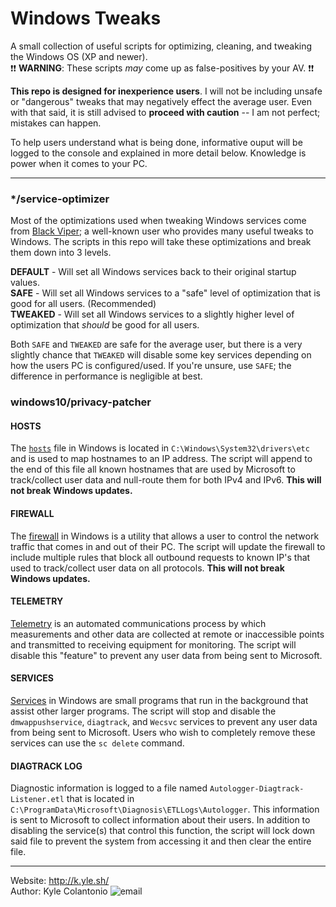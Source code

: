 Windows Tweaks
==============
A small collection of useful scripts for optimizing, cleaning, and tweaking the Windows OS (XP and newer).  
:exclamation::exclamation: **WARNING**: These scripts *may* come up as false-positives by your AV. :exclamation::exclamation:

**This repo is designed for inexperience users**. I will not be including unsafe or "dangerous" tweaks that may negatively effect the average user. Even with that said, it is still advised to **proceed with caution** -- I am not perfect; mistakes can happen.

To help users understand what is being done, informative ouput will be logged to the console and explained in more detail below. Knowledge is power when it comes to your PC.

---
### */service-optimizer
Most of the optimizations used when tweaking Windows services come from [Black Viper](http://www.blackviper.com/); a well-known user who provides many useful tweaks to Windows. The scripts in this repo will take these optimizations and break them down into 3 levels.

**DEFAULT** - Will set all Windows services back to their original startup values.  
**SAFE** - Will set all Windows services to a "safe" level of optimization that is good for all users. (Recommended)  
**TWEAKED** - Will set all Windows services to a slightly higher level of optimization that *should* be good for all users.

Both `SAFE` and `TWEAKED` are safe for the average user, but there is a very slightly chance that `TWEAKED` will disable some key services depending on how the users PC is configured/used. If you're unsure, use `SAFE`; the difference in performance is negligible at best.

### windows10/privacy-patcher
#### HOSTS
The [`hosts`](https://en.wikipedia.org/wiki/Hosts_(file)) file in Windows is located in `C:\Windows\System32\drivers\etc` and is used to map hostnames to an IP address. The script will append to the end of this file all known hostnames that are used by Microsoft to track/collect user data and null-route them for both IPv4 and IPv6. **This will not break Windows updates.**

#### FIREWALL
The [firewall](https://en.wikipedia.org/wiki/Windows_Firewall) in Windows is a utility that allows a user to control the network traffic that comes in and out of their PC. The script will update the firewall to include multiple rules that block all outbound requests to known IP's that used to track/collect user data on all protocols. **This will not break Windows updates.**

#### TELEMETRY
[Telemetry](https://en.wikipedia.org/wiki/Telemetry) is an automated communications process by which measurements and other data are collected at remote or inaccessible points and transmitted to receiving equipment for monitoring. The script will disable this "feature" to prevent any user data from being sent to Microsoft.

#### SERVICES
[Services](https://en.wikipedia.org/wiki/Windows_service) in Windows are small programs that run in the background that assist other larger programs. The script will stop and disable the `dmwappushservice`, `diagtrack`, and `Wecsvc` services to prevent any user data from being sent to Microsoft. Users who wish to completely remove these services can use the `sc delete` command.

#### DIAGTRACK LOG
Diagnostic information is logged to a file named `Autologger-Diagtrack-Listener.etl` that is located in `C:\ProgramData\Microsoft\Diagnosis\ETLLogs\Autologger`. This information is sent to Microsoft to collect information about their users. In addition to disabling the service(s) that control this function, the script will lock down said file to prevent the system from accessing it and then clear the entire file.

---
Website: http://k.yle.sh/  
Author: Kyle Colantonio ![email](http://i.imgur.com/pUOz6mM.png)  
